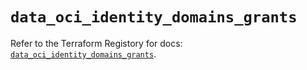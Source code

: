 # `data_oci_identity_domains_grants`

Refer to the Terraform Registory for docs: [`data_oci_identity_domains_grants`](https://registry.terraform.io/providers/oracle/oci/6.18.0/docs/data-sources/identity_domains_grants).
